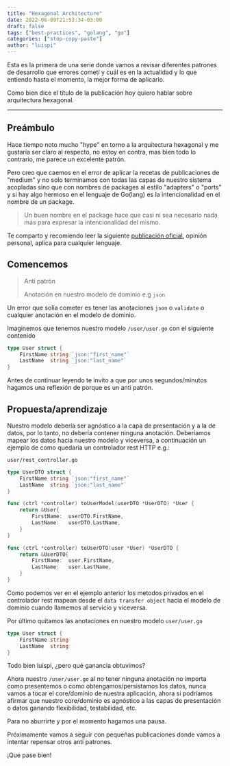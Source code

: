 ```yaml
---
title: "Hexagonal Architecture"
date: 2022-06-09T21:53:34-03:00
draft: false
tags: ["best-practices", "golang", "go"]
categories: ["stop-copy-paste"]
author: "luispi"
---
```

Esta es la primera de una serie donde vamos a revisar diferentes patrones de desarrollo que errores cometí y cuál es
en la actualidad y lo que entiendo hasta el momento, la mejor forma de aplicarlo.

Como bien dice el título de la publicación hoy quiero hablar sobre arquitectura hexagonal.

---
## Preámbulo
Hace tiempo noto mucho "hype" en torno a la arquitectura hexagonal y me gustaría ser claro al respecto, no estoy en contra, 
mas bien todo lo contrario, me parece un excelente patrón.

Pero creo que caemos en el error de aplicar la recetas de publicaciones de "medium" y no solo terminamos con todas las 
capas de nuestro sistema acopladas sino que con nombres de packages al estilo "adapters" o "ports" y si hay algo hermoso 
en el lenguaje de Go(lang) es la intencionalidad en el nombre de un package.

>Un buen nombre en el package hace que casi ni sea necesario nada más para expresar la intencionalidad del mismo.

Te comparto y recomiendo leer la siguiente [publicación oficial](https://go.dev/blog/package-names), opinión personal,
aplica para cualquier lenguaje.

## Comencemos

>Anti patrón
> 
>Anotación en nuestro modelo de dominio e.g `json`

Un error que solía cometer es tener las anotaciones `json` o `validate` o cualquier anotación en el modelo de dominio.

Imaginemos que tenemos nuestro modelo `/user/user.go` con el siguiente contenido

```go
type User struct {
	FirstName string `json:"first_name"`
	LastName  string `json:"last_name"`
}
```

Antes de continuar leyendo te invito a que por unos segundos/minutos hagamos una reflexión de porque es un anti patrón.

## Propuesta/aprendizaje

Nuestro modelo debería ser agnóstico a la capa de presentación y a la de datos, por lo tanto, no debería contener ninguna
anotación. Deberíamos mapear los datos hacia nuestro modelo y viceversa, a continuación un ejemplo de como quedaría
un controlador rest HTTP e.g.:

`user/rest_controller.go`
```go
type UserDTO struct {
	FirstName string `json:"first_name"`
	LastName  string `json:"last_name"`
}

func (ctrl *controller) toUserModel(userDTO *UserDTO) *User {
	return &User{
		FirstName:	userDTO.FirstName,
		LastName:	userDTO.LastName,
	}
}

func (ctrl *controller) toUserDTO(user *User) *UserDTO {
	return &UserDTO{
		FirstName:	user.FirstName,
		LastName:	user.LastName,
	}
}
```

Como podemos ver en el ejemplo anterior los metodos privados en el controlador rest mapean desde el `data transfer object`
hacia el modelo de dominio cuando llamemos al servicio y viceversa.

Por último quitamos las anotaciones en nuestro modelo `user/user.go`

```go
type User struct {
	FirstName string
	LastName  string
}
```

Todo bien luispi, ¿pero qué ganancia obtuvimos?

Ahora nuestro `/user/user.go` al no tener ninguna anotación no importa como presentemos o como obtengamos/persistamos
los datos, nunca vamos a tocar el core/dominio de nuestra aplicación, ahora si podríamos afirmar que nuestro core/dominio
es agnóstico a las capas de presentación o datos ganando flexibilidad, testabilidad, etc.

Para no aburrirte y por el momento hagamos una pausa.

Próximamente vamos a seguir con pequeñas publicaciones donde vamos a intentar repensar otros anti patrones.

¡Que pase bien!
